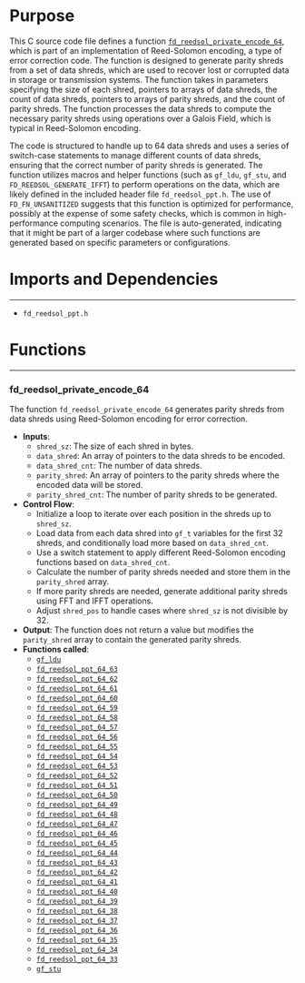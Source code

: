 # Purpose
This C source code file defines a function [`fd_reedsol_private_encode_64`](#fd_reedsol_private_encode_64), which is part of an implementation of Reed-Solomon encoding, a type of error correction code. The function is designed to generate parity shreds from a set of data shreds, which are used to recover lost or corrupted data in storage or transmission systems. The function takes in parameters specifying the size of each shred, pointers to arrays of data shreds, the count of data shreds, pointers to arrays of parity shreds, and the count of parity shreds. The function processes the data shreds to compute the necessary parity shreds using operations over a Galois Field, which is typical in Reed-Solomon encoding.

The code is structured to handle up to 64 data shreds and uses a series of switch-case statements to manage different counts of data shreds, ensuring that the correct number of parity shreds is generated. The function utilizes macros and helper functions (such as `gf_ldu`, `gf_stu`, and `FD_REEDSOL_GENERATE_IFFT`) to perform operations on the data, which are likely defined in the included header file `fd_reedsol_ppt.h`. The use of `FD_FN_UNSANITIZED` suggests that this function is optimized for performance, possibly at the expense of some safety checks, which is common in high-performance computing scenarios. The file is auto-generated, indicating that it might be part of a larger codebase where such functions are generated based on specific parameters or configurations.
# Imports and Dependencies

---
- `fd_reedsol_ppt.h`


# Functions

---
### fd\_reedsol\_private\_encode\_64<!-- {{#callable:fd_reedsol_private_encode_64}} -->
The function `fd_reedsol_private_encode_64` generates parity shreds from data shreds using Reed-Solomon encoding for error correction.
- **Inputs**:
    - `shred_sz`: The size of each shred in bytes.
    - `data_shred`: An array of pointers to the data shreds to be encoded.
    - `data_shred_cnt`: The number of data shreds.
    - `parity_shred`: An array of pointers to the parity shreds where the encoded data will be stored.
    - `parity_shred_cnt`: The number of parity shreds to be generated.
- **Control Flow**:
    - Initialize a loop to iterate over each position in the shreds up to `shred_sz`.
    - Load data from each data shred into `gf_t` variables for the first 32 shreds, and conditionally load more based on `data_shred_cnt`.
    - Use a switch statement to apply different Reed-Solomon encoding functions based on `data_shred_cnt`.
    - Calculate the number of parity shreds needed and store them in the `parity_shred` array.
    - If more parity shreds are needed, generate additional parity shreds using FFT and IFFT operations.
    - Adjust `shred_pos` to handle cases where `shred_sz` is not divisible by 32.
- **Output**: The function does not return a value but modifies the `parity_shred` array to contain the generated parity shreds.
- **Functions called**:
    - [`gf_ldu`](fd_reedsol_arith_none.h.driver.md#gf_ldu)
    - [`fd_reedsol_ppt_64_63`](wrapped_impl/fd_reedsol_ppt_impl_60.c.driver.md#fd_reedsol_ppt_64_63)
    - [`fd_reedsol_ppt_64_62`](wrapped_impl/fd_reedsol_ppt_impl_60.c.driver.md#fd_reedsol_ppt_64_62)
    - [`fd_reedsol_ppt_64_61`](wrapped_impl/fd_reedsol_ppt_impl_60.c.driver.md#fd_reedsol_ppt_64_61)
    - [`fd_reedsol_ppt_64_60`](wrapped_impl/fd_reedsol_ppt_impl_60.c.driver.md#fd_reedsol_ppt_64_60)
    - [`fd_reedsol_ppt_64_59`](wrapped_impl/fd_reedsol_ppt_impl_55.c.driver.md#fd_reedsol_ppt_64_59)
    - [`fd_reedsol_ppt_64_58`](wrapped_impl/fd_reedsol_ppt_impl_55.c.driver.md#fd_reedsol_ppt_64_58)
    - [`fd_reedsol_ppt_64_57`](wrapped_impl/fd_reedsol_ppt_impl_55.c.driver.md#fd_reedsol_ppt_64_57)
    - [`fd_reedsol_ppt_64_56`](wrapped_impl/fd_reedsol_ppt_impl_55.c.driver.md#fd_reedsol_ppt_64_56)
    - [`fd_reedsol_ppt_64_55`](wrapped_impl/fd_reedsol_ppt_impl_55.c.driver.md#fd_reedsol_ppt_64_55)
    - [`fd_reedsol_ppt_64_54`](wrapped_impl/fd_reedsol_ppt_impl_50.c.driver.md#fd_reedsol_ppt_64_54)
    - [`fd_reedsol_ppt_64_53`](wrapped_impl/fd_reedsol_ppt_impl_50.c.driver.md#fd_reedsol_ppt_64_53)
    - [`fd_reedsol_ppt_64_52`](wrapped_impl/fd_reedsol_ppt_impl_50.c.driver.md#fd_reedsol_ppt_64_52)
    - [`fd_reedsol_ppt_64_51`](wrapped_impl/fd_reedsol_ppt_impl_50.c.driver.md#fd_reedsol_ppt_64_51)
    - [`fd_reedsol_ppt_64_50`](wrapped_impl/fd_reedsol_ppt_impl_50.c.driver.md#fd_reedsol_ppt_64_50)
    - [`fd_reedsol_ppt_64_49`](wrapped_impl/fd_reedsol_ppt_impl_45.c.driver.md#fd_reedsol_ppt_64_49)
    - [`fd_reedsol_ppt_64_48`](wrapped_impl/fd_reedsol_ppt_impl_45.c.driver.md#fd_reedsol_ppt_64_48)
    - [`fd_reedsol_ppt_64_47`](wrapped_impl/fd_reedsol_ppt_impl_45.c.driver.md#fd_reedsol_ppt_64_47)
    - [`fd_reedsol_ppt_64_46`](wrapped_impl/fd_reedsol_ppt_impl_45.c.driver.md#fd_reedsol_ppt_64_46)
    - [`fd_reedsol_ppt_64_45`](wrapped_impl/fd_reedsol_ppt_impl_45.c.driver.md#fd_reedsol_ppt_64_45)
    - [`fd_reedsol_ppt_64_44`](wrapped_impl/fd_reedsol_ppt_impl_40.c.driver.md#fd_reedsol_ppt_64_44)
    - [`fd_reedsol_ppt_64_43`](wrapped_impl/fd_reedsol_ppt_impl_40.c.driver.md#fd_reedsol_ppt_64_43)
    - [`fd_reedsol_ppt_64_42`](wrapped_impl/fd_reedsol_ppt_impl_40.c.driver.md#fd_reedsol_ppt_64_42)
    - [`fd_reedsol_ppt_64_41`](wrapped_impl/fd_reedsol_ppt_impl_40.c.driver.md#fd_reedsol_ppt_64_41)
    - [`fd_reedsol_ppt_64_40`](wrapped_impl/fd_reedsol_ppt_impl_40.c.driver.md#fd_reedsol_ppt_64_40)
    - [`fd_reedsol_ppt_64_39`](wrapped_impl/fd_reedsol_ppt_impl_33.c.driver.md#fd_reedsol_ppt_64_39)
    - [`fd_reedsol_ppt_64_38`](wrapped_impl/fd_reedsol_ppt_impl_33.c.driver.md#fd_reedsol_ppt_64_38)
    - [`fd_reedsol_ppt_64_37`](wrapped_impl/fd_reedsol_ppt_impl_33.c.driver.md#fd_reedsol_ppt_64_37)
    - [`fd_reedsol_ppt_64_36`](wrapped_impl/fd_reedsol_ppt_impl_33.c.driver.md#fd_reedsol_ppt_64_36)
    - [`fd_reedsol_ppt_64_35`](wrapped_impl/fd_reedsol_ppt_impl_33.c.driver.md#fd_reedsol_ppt_64_35)
    - [`fd_reedsol_ppt_64_34`](wrapped_impl/fd_reedsol_ppt_impl_33.c.driver.md#fd_reedsol_ppt_64_34)
    - [`fd_reedsol_ppt_64_33`](wrapped_impl/fd_reedsol_ppt_impl_33.c.driver.md#fd_reedsol_ppt_64_33)
    - [`gf_stu`](fd_reedsol_arith_none.h.driver.md#gf_stu)


